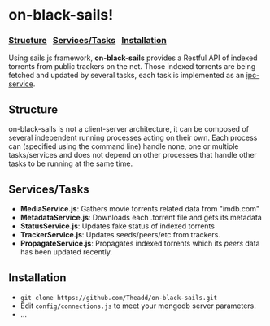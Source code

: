 on-black-sails!
===========
### [Structure](#structure) &nbsp; [Services/Tasks](#configuration) &nbsp; [Installation](#installation)

Using sails.js framework, **on-black-sails** provides a Restful API of indexed torrents from public trackers on the net. Those indexed torrents are being fetched and updated by several tasks, each task is implemented as an [ipc-service](https://github.com/Theadd/ipc-service).

## Structure
on-black-sails is not a client-server architecture, it can be composed of several independent running processes acting on their own. Each process can (specified using the command line) handle none, one or multiple tasks/services and does not depend on other processes that handle other tasks to be running at the same time.

## Services/Tasks
* **MediaService.js**: Gathers movie torrents related data from "imdb.com"
* **MetadataService.js**: Downloads each .torrent file and gets its metadata
* **StatusService.js**: Updates fake status of indexed torrents
* **TrackerService.js**: Updates seeds/peers/etc from trackers.
* **PropagateService.js**: Propagates indexed torrents which its *peers* data has been updated recently.

## Installation
* `git clone https://github.com/Theadd/on-black-sails.git`
* Edit `config/connections.js` to meet your mongodb server parameters.
* ...
